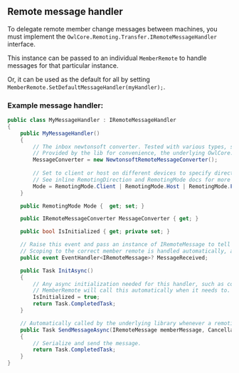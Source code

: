 ## Remote message handler

To delegate remote member change messages between machines, you must implement the `OwlCore.Remoting.Transfer.IRemoteMessageHandler` interface.

This instance can be passed to an individual `MemberRemote` to handle messages for that particular instance.

Or, it can be used as the default for all by setting `MemberRemote.SetDefaultMessageHandler(myHandler);`.

### Example message handler:

```csharp
public class MyMessageHandler : IRemoteMessageHandler
{
    public MyMessageHandler()
    {
        // The inbox newtonsoft converter. Tested with various types, structs, primitives, classes and more.
        // Provided by the lib for convenience, the underlying OwlCore.Remoting system doesn't use this property.
        MessageConverter = new NewtonsoftRemoteMessageConverter();
        
        // Set to client or host on different devices to specify direction for one-way remoting.
        // See inline RemotingDirection and RemotingMode docs for more info.
        Mode = RemotingMode.Client | RemotingMode.Host | RemotingMode.Full;
    }

    public RemotingMode Mode {  get; set; }

    public IRemoteMessageConverter MessageConverter { get; }

    public bool IsInitialized { get; private set; }

    // Raise this event and pass an instance of IRemoteMessage to tell all MemberRemotes to apply the member change.
    // Scoping to the correct member remote is handled automatically, assuming the data is accurate.
    public event EventHandler<IRemoteMessage>? MessageReceived;

    public Task InitAsync()
    {
        // Any async initialization needed for this handler, such as connecting to a server.
        // MemberRemote will call this automatically when it needs to.
        IsInitialized = true;
        return Task.CompletedTask;
    }

    // Automatically called by the underlying library whenever a remoting message should be sent.
    public Task SendMessageAsync(IRemoteMessage memberMessage, CancellationToken? cancellationToken = null)
    {
        // Serialize and send the message.
        return Task.CompletedTask;
    }
}

```